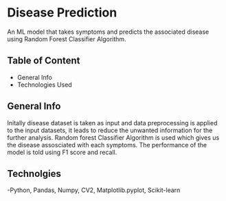 
# Disease Prediction 

An ML model that takes symptoms and predicts the associated disease using Random Forest Classifier Algorithm.

## Table of Content

 - General Info
 - Technologies Used
 
##  General Info

Initally disease dataset is taken as input and data preprocessing is applied to the input datasets, it leads to reduce the unwanted information for the further analysis. Random forest Classifier Algorithm is used which gives us the disease assosciated with each symptoms. The performance of the model is told using F1 score and recall.
## Technolgies

-Python, Pandas, Numpy, CV2, Matplotlib.pyplot, Scikit-learn 
